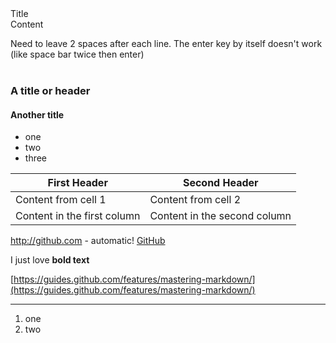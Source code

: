 

  <detail>
      <summary>
          Title
      </summary>
      Content
  </detail>



Need to leave 2 spaces after each line. The enter key by itself doesn't work (like space bar twice then enter)  
<br>
### A title or header  
#### Another title
* one
* two
* three  

First Header | Second Header
------------ | -------------
Content from cell 1 | Content from cell 2
Content in the first column | Content in the second column

http://github.com - automatic!
[GitHub](http://github.com)

I just love **bold text**  

[https://guides.github.com/features/mastering-markdown/](https://guides.github.com/features/mastering-markdown/)  

---  

1. one
1. two  



